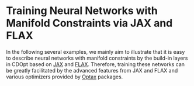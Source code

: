 # Training Neural Networks with Manifold Constraints via JAX and FLAX

In the following several examples, we mainly aim to illustrate that it is easy to describe neural networks with manifold constraints by the build-in layers in CDOpt based on [JAX](https://jax.readthedocs.io/en/latest/index.html#) and [FLAX](https://flax.readthedocs.io/). Therefore, training these networks can be greatly facilitated by the advanced features  from JAX and FLAX and various optimizers provided by [Optax](https://optax.readthedocs.io/en/latest/) packages. 



```{tableofcontents}
```

